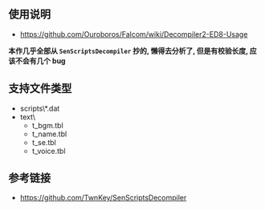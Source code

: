 ## 使用说明

* https://github.com/Ouroboros/Falcom/wiki/Decompiler2-ED8-Usage

**本作几乎全部从 `SenScriptsDecompiler` 抄的, 懒得去分析了, 但是有校验长度, 应该不会有几个 bug**


## 支持文件类型

* scripts\\*.dat
* text\
    * t_bgm.tbl
    * t_name.tbl
    * t_se.tbl
    * t_voice.tbl


## 参考链接

* https://github.com/TwnKey/SenScriptsDecompiler
